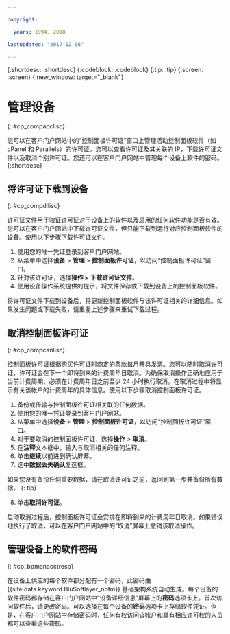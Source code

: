 ```yaml
---

copyright:

  years: 1994, 2018

lastupdated: "2017-12-06"

---
```


{:shortdesc: .shortdesc}
{:codeblock: .codeblock}
{:tip: .tip}
{:screen: .screen}
{:new_window: target="_blank"}

# 管理设备
{: #cp_compacclisc}

您可以在客户门户网站中的“控制面板许可证”窗口上管理活动控制面板软件（如 cPanel 和 Parallels）的许可证。您可以查看许可证及其关联的 IP，下载许可证文件以及取消个别许可证。您还可以在客户门户网站中管理每个设备上软件的密码。
{:shortdesc}


## 将许可证下载到设备
{: #cp_compdllisc}

许可证文件用于验证许可证对于设备上的软件以及启用的任何软件功能是否有效。您可以在客户门户网站中下载许可证文件，但只能下载到运行对应控制面板软件的设备。使用以下步骤下载许可证文件。

1. 使用您的唯一凭证登录到客户门户网站。
2. 从菜单中选择**设备** > **管理** > **控制面板许可证**，以访问“控制面板许可证”窗口。
3. 针对该许可证，选择**操作 > 下载许可证文件**。
4. 使用设备操作系统提供的提示，将文件保存或下载到设备上的控制面板软件。

将许可证文件下载到设备后，将更新控制面板软件与该许可证相关的详细信息。如果发生问题或下载失败，请重复上述步骤来重试下载过程。

## 取消控制面板许可证
{: #cp_compcanlisc}

控制面板许可证根据购买许可证时商定的条款每月开具发票。您可以随时取消许可证，许可证会在下一个即将到来的计费周年日取消。为确保取消操作正确地应用于当前计费周期，必须在计费周年日之前至少 24 小时执行取消。在取消过程中将显示有关该帐户的计费周年的具体信息。使用以下步骤取消控制面板许可证。

1. 备份或传输与控制面板许可证相关联的任何数据。
2. 使用您的唯一凭证登录到客户门户网站。
3. 从菜单中选择**设备** > **管理** > **控制面板许可证**，以访问“控制面板许可证”窗口。
4. 对于要取消的控制面板许可证，选择**操作** > **取消**。
5. 在**注释**文本框中，输入与取消相关的任何注释。
6. 单击**继续**以前进到确认屏幕。
7. 选中**数据丢失确认**复选框。

  如果您没有备份任何重要数据，请在取消许可证之前，返回到第一步并备份所有数据。
  {: tip}

8. 单击**取消许可证**。

启动取消过程后，控制面板许可证会安排在即将到来的计费周年日取消。如果错误地执行了取消，可以在客户门户网站中的“取消”屏幕上撤销该取消操作。

## 管理设备上的软件密码
{: #cp_bpmanacctresp}

在设备上供应的每个软件都分配有一个密码，此密码由 {{site.data.keyword.BluSoftlayer_notm}} 基础架构系统自动生成。每个设备的软件密码都存储在客户门户网站中“设备详细信息”屏幕上的**密码**选项卡上。首次访问软件后，请更改密码。可以选择在每个设备的**密码**选项卡上存储软件凭证。但是，在客户门户网站中存储密码时，任何有权访问该帐户和具有相应许可权的人员都可以查看这些密码。
